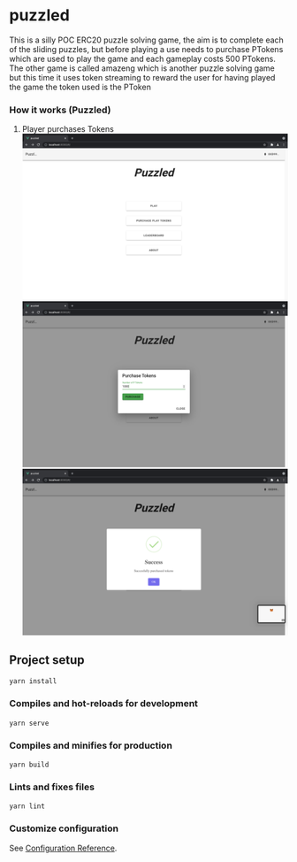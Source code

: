 # puzzled

This is a silly POC ERC20 puzzle solving game, the aim is to complete each of the sliding puzzles, but before playing a use needs to purchase PTokens which are used to play the game and each gameplay costs 500 PTokens. The other game is called amazeng which is another puzzle solving game but this time it uses token streaming to reward the user for having played the game the token used is the PToken

### How it works (Puzzled)
1. Player purchases Tokens
![plot](./screenshots/1.png)
![plot](./screenshots/2.png)
![plot](./screenshots/3.png)

## Project setup
```
yarn install
```

### Compiles and hot-reloads for development
```
yarn serve
```

### Compiles and minifies for production
```
yarn build
```

### Lints and fixes files
```
yarn lint
```

### Customize configuration
See [Configuration Reference](https://cli.vuejs.org/config/).
